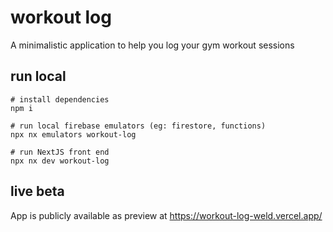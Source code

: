 # workout log
A minimalistic application to help you log your gym workout sessions

## run local
```
# install dependencies
npm i

# run local firebase emulators (eg: firestore, functions)
npx nx emulators workout-log

# run NextJS front end
npx nx dev workout-log
```
 
## live beta
App is publicly available as preview at https://workout-log-weld.vercel.app/
